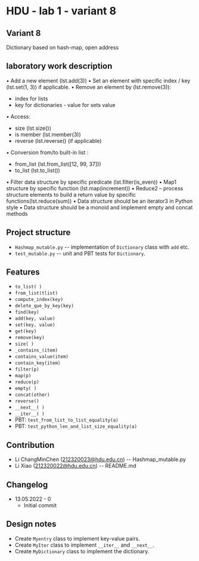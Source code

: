 # HDU - lab 1 - variant 8

## Variant 8

Dictionary based on hash-map, open address

## laboratory work description

• Add a new element  (lst.add(3))
• Set an element with specific index / key (lst.set(1, 3)) if applicable.
• Remove an element by (lst.remove(3)):

- index for lists
- key for dictionaries - value for sets value

• Access:

- size (lst.size())
- is member (lst.member(3))
- reverse (lst.reverse() (if applicable)

• Conversion from/to built-in list :

- from_list (lst.from_list([12, 99, 37]))
- to_list (lst.to_list())

• Filter data structure by specific predicate (lst.filter(is_even))
• Map1 structure by specific function (lst.map(increment))
• Reduce2 – process structure elements to build a return value by specific functions(lst.reduce(sum))
• Data structure should be an iterator3 in Python style
• Data structure should be a monoid and implement empty and concat methods

## Project structure

- `Hashmap_mutable.py` -- implementation of `Dictionary` class with `add` etc.
- `test_mutable.py` -- unit and PBT tests for `Dictionary`.

## Features

- `to_list( )`
- `from_list(tlist)`
- `compute_index(key)`
- `delete_que_by_key(key)`
- `find(key)`
- `add(key, value)`
- `set(key, value)`
- `get(key)`
- `remove(key)`
- `size( )`
- `_contains_(item)`
- `contains_value(item)`
- `contain_key(item)`
- `filter(p)`
- `map(p)`
- `reduce(p)`
- `empty( )`
- `concat(other)`
- `reverse()`
- `__next__( )`
- `__iter__( )`
- PBT: `test_from_list_to_list_equality(a)`
- PBT: `test_python_len_and_list_size_equality(a)`

## Contribution

- Li ChangMinChen (212320023@hdu.edu.cn) -- Hashmap_mutable.py
- Li Xiao (212320022@hdu.edu.cn) -- README.md

## Changelog

- 13.05.2022 - 0
  - Initial commit

## Design notes

- Create `Myentry` class to implement key-value pairs.
- Create `MyIter` class to implement `__iter__` and `__next__`.
- Create `MyDictionary` class to implement the dictionary.
